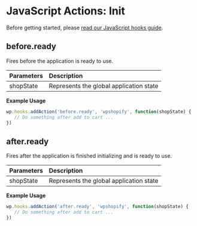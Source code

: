# JavaScript Actions: Init

Before getting started, please [read our JavaScript hooks guide](guides/javascript-hooks.md).

## before.ready

Fires before the application is ready to use.

| Parameters | Description                             |
| :--------- | :-------------------------------------- |
| shopState  | Represents the global application state |

**Example Usage**

```js
wp.hooks.addAction('before.ready', 'wpshopify', function(shopState) {
   // Do something after add to cart ...
})
```

## after.ready

Fires after the application is finished initializing and is ready to use.

| Parameters | Description                             |
| :--------- | :-------------------------------------- |
| shopState  | Represents the global application state |

**Example Usage**

```js
wp.hooks.addAction('after.ready', 'wpshopify', function(shopState) {
   // Do something after add to cart ...
})
```
